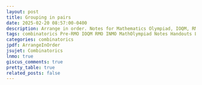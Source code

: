 ```yaml
---
layout: post
title: Grouping in pairs
date: 2025-02-20 08:57:00-0400
description: Arrange in order. Notes for Mathematics Olympiad, IOQM, RMO, INMO. Problem set, Solutions, Questions, Answers, Hints, Walkthroughs, Discussions.
tags: combinatorics Pre-RMO IOQM RMO INMO MathOlympiad Notes Handouts LectureNotes
categories: combinatorics
jpdf: ArrangeInOrder
jsujet: Combinatorics
lnmo: true
giscus_comments: true
pretty_table: true
related_posts: false
---
```

